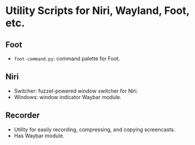 # Utility Scripts for Niri, Wayland, Foot, etc.

## Foot

- `foot-command.py`: command palette for Foot.

## Niri

- Switcher: fuzzel-powered window switcher for Niri.
- Windows: window indicator Waybar module.

## Recorder

- Utility for easily recording, compressing, and copying screencasts.
- Has Waybar module.
